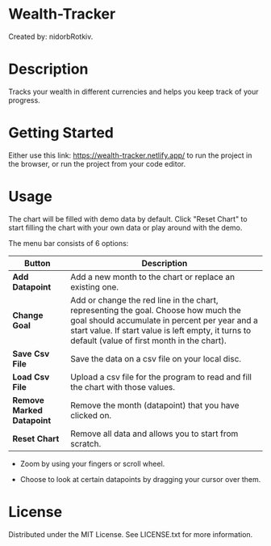 # Wealth-Tracker

 Created by: nidorbRotkiv.

 # Description

 Tracks your wealth in different currencies and helps you keep track of your progress.

 # Getting Started

 Either use this link: https://wealth-tracker.netlify.app/ to run the project in the browser, or run the project from your code editor.

 # Usage

 The chart will be filled with demo data by default. Click "Reset Chart" to start filling the chart with your own data or play around with the demo.
 
 The menu bar consists of 6 options:
 
| Button | Description |
| ------ | ----------- |
| **Add Datapoint** | Add a new month to the chart or replace an existing one. |
| **Change Goal** | Add or change the red line in the chart, representing the goal. Choose how much the goal should accumulate in percent per year and a start value. If start value is left empty, it turns to default (value of first month in the chart). |
| **Save Csv File** | Save the data on a csv file on your local disc. |
| **Load Csv File** | Upload a csv file for the program to read and fill the chart with those values. |
| **Remove Marked Datapoint** | Remove the month (datapoint) that you have clicked on. |
| **Reset Chart** | Remove all data and allows you to start from scratch. |
 
 * Zoom by using your fingers or scroll wheel. 
 
 * Choose to look at certain datapoints by dragging your cursor over them.

 # License

 Distributed under the MIT License. See LICENSE.txt for more information.
